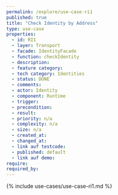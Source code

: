 ```yaml
---
permalink: /explore/use-case-ri1
published: true
title: "Check Identity by Address"
type: use-case
properties:
  - id: RI1
  - layer: Transport
  - facade: IdentityFacade
  - function: checkIdentity
  - description:
  - feature category:
  - tech category: Identities
  - status: DONE
  - comments:
  - actor: Identity
  - component: Runtime
  - trigger:
  - precondition:
  - result:
  - priority: n/a
  - complexity: n/a
  - size: n/a
  - created_at:
  - changed_at:
  - link auf testcode:
  - published: default
  - link auf demo:
require:
required_by:
---
```


{% include use-cases/use-case-ri1.md %}